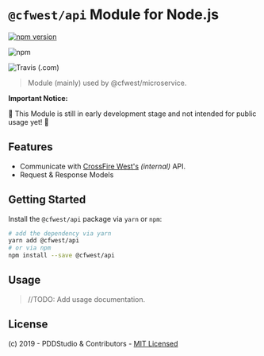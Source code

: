 # `@cfwest/api` Module for Node.js

[![npm version](https://badge.fury.io/js/%40cfwest%2Fapi.svg)](https://badge.fury.io/js/%40cfwest%2Fapi)

![npm](https://img.shields.io/npm/dt/@cfwest/api.svg?label=NPM%20Downloads&logo=npm)

![Travis (.com)](https://img.shields.io/travis/com/cfna/cfwest-api.svg?label=Travis%20Build&logo=travis)

> Module (mainly) used by @cfwest/microservice.

**Important Notice:**

:construction: This Module is still in early development stage and not intended for public usage yet! :construction:

## Features

- Communicate with [CrossFire West's](https://crossfire.z8games.com/) _(internal)_ API.
- Request & Response Models

## Getting Started

Install the `@cfwest/api` package via `yarn` or `npm`:

```bash
# add the dependency via yarn
yarn add @cfwest/api
# or via npm
npm install --save @cfwest/api
```

## Usage

> //TODO: Add usage documentation.

## License

(c) 2019 - PDDStudio & Contributors - [MIT Licensed](./LICENSE)
